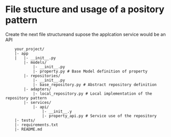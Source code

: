 # File stucture and usage of a pository pattern 

Create the next file structureand supose the applcation service would be an API 

        your_project/
        |- app
        |   |- __init__.py
            |- models/
                |- __init__.py
                |- property.py # Base Model definition of property
            |- repositories/
                |- __init__.py
                |- base_repository.py # Abstract repository definition
            |- adapters/
                |- local_repository.py # Local implementation of the repository pattern
            |- services/
                |- api/
                    |- __init__.y
                    |- property_api.py # Service use of the repository  
        |- tests/
        |- requirements.txt
        |- README.md